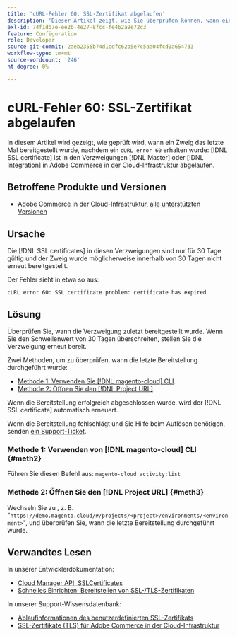 ```yaml
---
title: 'cURL-Fehler 60: SSL-Zertifikat abgelaufen'
description: 'Dieser Artikel zeigt, wie Sie überprüfen können, wann eine Verzweigung nach dem letzten Bereitstellen des cURL-Fehlers 60 bereitgestellt wurde: Das SSL-Zertifikat ist in den Master- oder Integrationszweigen in Adobe Commerce in der Cloud-Infrastruktur abgelaufen.'
exl-id: 74f1db7e-ee2b-4e27-8fcc-fe462a9e72c3
feature: Configuration
role: Developer
source-git-commit: 2aeb2355b74d1cdfc62b5e7c5aa04fcd0a654733
workflow-type: tm+mt
source-wordcount: '246'
ht-degree: 0%

---
```


# cURL-Fehler 60: SSL-Zertifikat abgelaufen

In diesem Artikel wird gezeigt, wie geprüft wird, wann ein Zweig das letzte Mal bereitgestellt wurde, nachdem ein `cURL error 60` erhalten wurde: [!DNL SSL certificate] ist in den Verzweigungen [!DNL Master] oder [!DNL Integration] in Adobe Commerce in der Cloud-Infrastruktur abgelaufen.

## Betroffene Produkte und Versionen

* Adobe Commerce in der Cloud-Infrastruktur, [alle unterstützten Versionen](https://magento.com/sites/default/files/magento-software-lifecycle-policy.pdf)

## Ursache

Die [!DNL SSL certificates] in diesen Verzweigungen sind nur für 30 Tage gültig und der Zweig wurde möglicherweise innerhalb von 30 Tagen nicht erneut bereitgestellt.

Der Fehler sieht in etwa so aus:

```cURL
cURL error 60: SSL certificate problem: certificate has expired
```

## Lösung

Überprüfen Sie, wann die Verzweigung zuletzt bereitgestellt wurde. Wenn Sie den Schwellenwert von 30 Tagen überschreiten, stellen Sie die Verzweigung erneut bereit.

Zwei Methoden, um zu überprüfen, wann die letzte Bereitstellung durchgeführt wurde:

* [Methode 1: Verwenden Sie  [!DNL magento-cloud] CLI](#meth2).
* [Methode 2: Öffnen Sie den  [!DNL Project URL]](#meth3).

Wenn die Bereitstellung erfolgreich abgeschlossen wurde, wird der [!DNL SSL certificate] automatisch erneuert.

Wenn die Bereitstellung fehlschlägt und Sie Hilfe beim Auflösen benötigen, senden [ein Support-Ticket](https://experienceleague.adobe.com/docs/commerce-knowledge-base/kb/help-center-guide/magento-help-center-user-guide.html#submit-ticket).

### Methode 1: Verwenden von [!DNL magento-cloud] CLI {#meth2}

Führen Sie diesen Befehl aus: `magento-cloud activity:list`

### Methode 2: Öffnen Sie den [!DNL Project URL] {#meth3}

Wechseln Sie zu , z. B. &quot;`https://demo.magento.cloud/#/projects/<project>/environments/<environment>`&quot;, und überprüfen Sie, wann die letzte Bereitstellung durchgeführt wurde.

## Verwandtes Lesen

In unserer Entwicklerdokumentation:

* [Cloud Manager API: SSLCertificates](https://developer.adobe.com/experience-cloud/cloud-manager/reference/api/#tag/SSLCertificates)
* [Schnelles Einrichten: Bereitstellen von SSL-/TLS-Zertifikaten](https://experienceleague.adobe.com/en/docs/commerce-cloud-service/user-guide/cdn/setup-fastly/fastly-configuration#provision-ssltls-certificates)

In unserer Support-Wissensdatenbank:

* [Ablaufinformationen des benutzerdefinierten SSL-Zertifikats](https://experienceleague.adobe.com/docs/commerce-knowledge-base/kb/troubleshooting/miscellaneous/custom-ssl-certificate-expiration-information.html)
* [SSL-Zertifikate (TLS) für Adobe Commerce in der Cloud-Infrastruktur](https://experienceleague.adobe.com/docs/commerce-knowledge-base/kb/how-to/ssl-tls-certificates-for-magento-commerce-cloud-faq.html)
